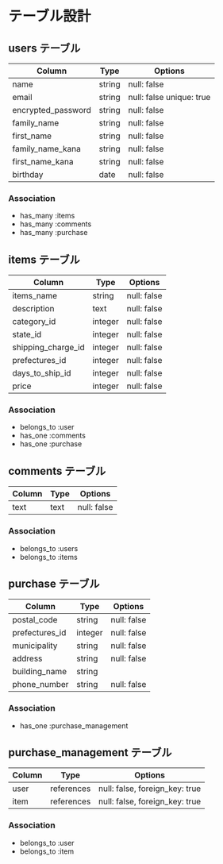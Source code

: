 # テーブル設計

## users テーブル

| Column             | Type   | Options     |
| ------------------ | ------ | ----------- |
| name               | string | null: false |
| email              | string | null: false  unique: true|
| encrypted_password | string | null: false |
| family_name        | string | null: false |
| first_name         | string | null: false |
| family_name_kana   | string | null: false |
| first_name_kana    | string | null: false |
| birthday           | date   | null: false |

### Association
- has_many :items
- has_many :comments
- has_many :purchase

## items テーブル

| Column             | Type    | Options     |
| ------------------ | ------  | ----------- |
| items_name         | string  | null: false |
| description        | text    | null: false |
| category_id        | integer | null: false |
| state_id           | integer | null: false |
| shipping_charge_id | integer | null: false |
| prefectures_id     | integer | null: false |
| days_to_ship_id    | integer | null: false |
| price              | integer | null: false |

### Association
- belongs_to :user
- has_one :comments
- has_one :purchase

## comments テーブル

| Column | Type   | Options     |
| ------ | ------ | ----------- |
| text   |text    | null: false |

### Association
- belongs_to :users
- belongs_to :items

## purchase テーブル

| Column           | Type    | Options     |
| ---------------- | ------- | ----------- |
| postal_code      | string  | null: false |
| prefectures_id   | integer | null: false |
| municipality     | string  | null: false |
| address          | string  | null: false |
| building_name    | string  |             |
| phone_number     | string  | null: false |

### Association

- has_one :purchase_management

## purchase_management テーブル
| Column | Type       | Options                        |
| ------ | ---------- | ------------------------------ |
| user   | references | null: false, foreign_key: true |
| item   | references | null: false, foreign_key: true |

### Association
- belongs_to :user
- belongs_to :item